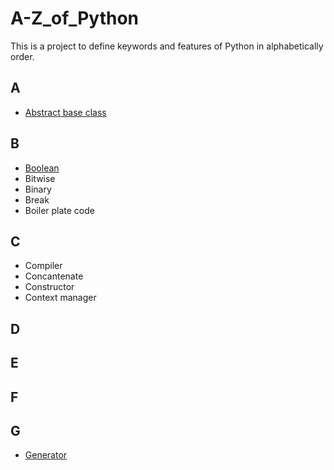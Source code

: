 # A-Z_of_Python

This is a project to define keywords and features of Python in alphabetically order.

## A
- [Abstract base class](https://github.com/pratikshapaudyal/A-Z_of_Python/blob/develop/A/AbstractBaseClass.md)

## B 
- [Boolean](https://github.com/pratikshapaudyal/A-Z_of_Python/tree/develop/B/Boolean.md)
- Bitwise
- Binary
- Break
- Boiler plate code

## C
- Compiler
- Concantenate
- Constructor
- Context manager

## D

## E

## F

## G
- [Generator](https://github.com/pratikshapaudyal/A-Z_of_Python/tree/develop/G/Generator.md)
